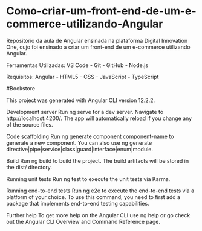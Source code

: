 # Como-criar-um-front-end-de-um-e-commerce-utilizando-Angular


Repositório da aula de Angular ensinada na plataforma Digital Innovation One, cujo foi ensinado a criar um front-end de um e-commerce utilizando Angular.


Ferramentas Utilizadas:
VS Code - Git - GitHub - Node.js

Requisitos:
Angular - HTML5 - CSS - JavaScript - TypeScript


#Bookstore

This project was generated with Angular CLI version 12.2.2.

Development server
Run ng serve for a dev server. Navigate to http://localhost:4200/. The app will automatically reload if you change any of the source files.

Code scaffolding
Run ng generate component component-name to generate a new component. You can also use ng generate directive|pipe|service|class|guard|interface|enum|module.

Build
Run ng build to build the project. The build artifacts will be stored in the dist/ directory.

Running unit tests
Run ng test to execute the unit tests via Karma.

Running end-to-end tests
Run ng e2e to execute the end-to-end tests via a platform of your choice. To use this command, you need to first add a package that implements end-to-end testing capabilities.

Further help
To get more help on the Angular CLI use ng help or go check out the Angular CLI Overview and Command Reference page.
